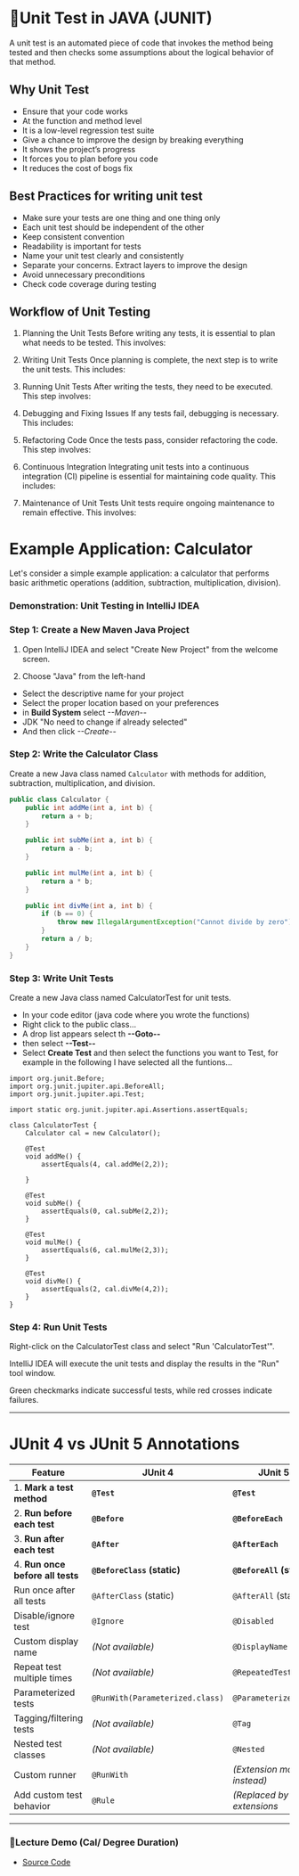 # 📝Unit Test in JAVA (JUNIT)
A unit test is an automated piece of code that invokes the method being tested and then checks some assumptions about the logical behavior of that method.
## Why Unit Test
- Ensure that your code works
- At the function and method level
- It is a low-level regression test suite
- Give a chance to improve  the design by breaking everything
- It shows the project’s progress
- It forces you to plan before you code
- It reduces the cost of bogs fix

## Best Practices for writing unit test
- Make sure your tests are one thing and one thing only
- Each unit test should be independent of the other
- Keep consistent convention
- Readability is important for tests
- Name your unit test clearly and consistently
- Separate your concerns. Extract layers to improve the design
- Avoid unnecessary preconditions
- Check code coverage during testing

## Workflow of Unit Testing

1. Planning the Unit Tests
Before writing any tests, it is essential to plan what needs to be tested. This involves:

2. Writing Unit Tests
Once planning is complete, the next step is to write the unit tests. This includes:

3. Running Unit Tests
After writing the tests, they need to be executed. This step involves:

4. Debugging and Fixing Issues
If any tests fail, debugging is necessary. This includes:

5. Refactoring Code
Once the tests pass, consider refactoring the code. This step involves:

6. Continuous Integration
Integrating unit tests into a continuous integration (CI) pipeline is essential for maintaining code quality. This includes:

7. Maintenance of Unit Tests
Unit tests require ongoing maintenance to remain effective. This involves:

# Example Application: Calculator 


Let's consider a simple example application: a calculator that performs basic arithmetic operations (addition, subtraction, multiplication, division).

### Demonstration: Unit Testing in IntelliJ IDEA

### Step 1: Create a New Maven Java Project

1. Open IntelliJ IDEA and select "Create New Project" from the welcome screen.

2. Choose "Java" from the left-hand
  - Select the descriptive name for your project
  - Select the proper location based on your preferences
  - in **Build System** select *--Maven--*
  - JDK "No need to change if already selected"
  - And then click *--Create--* 
  

### Step 2: Write the Calculator Class

Create a new Java class named `Calculator` with methods for addition, subtraction, multiplication, and division.

```java
public class Calculator {
    public int addMe(int a, int b) {
        return a + b;
    }

    public int subMe(int a, int b) {
        return a - b;
    }

    public int mulMe(int a, int b) {
        return a * b;
    }

    public int divMe(int a, int b) {
        if (b == 0) {
            throw new IllegalArgumentException("Cannot divide by zero");
        }
        return a / b;
    }
}
````
### Step 3: Write Unit Tests
Create a new Java class named CalculatorTest for unit tests.
- In your code editor (java code where you wrote the functions)
- Right click to the public class...
- A drop list appears select th **--Goto--**
- then select **--Test--**
- Select **Create Test** and then select the functions you want to Test, for example in the following I have selected all the funtions...

````
import org.junit.Before;
import org.junit.jupiter.api.BeforeAll;
import org.junit.jupiter.api.Test;

import static org.junit.jupiter.api.Assertions.assertEquals;

class CalculatorTest {
    Calculator cal = new Calculator();
    
    @Test
    void addMe() {
        assertEquals(4, cal.addMe(2,2));

    }

    @Test
    void subMe() {
        assertEquals(0, cal.subMe(2,2));
    }

    @Test
    void mulMe() {
        assertEquals(6, cal.mulMe(2,3));
    }

    @Test
    void divMe() {
        assertEquals(2, cal.divMe(4,2));
    }
}
````
### Step 4: Run Unit Tests
Right-click on the CalculatorTest class and select "Run 'CalculatorTest'".

IntelliJ IDEA will execute the unit tests and display the results in the "Run" tool window.

Green checkmarks indicate successful tests, while red crosses indicate failures.

-----------------

#  JUnit 4 vs JUnit 5 Annotations  

| Feature                    | JUnit 4                   | JUnit 5                 |
|-----------------------------|-------------------------------|--------------------------|
|1. **Mark a test method**        | **`@Test`**               | **`@Test`**              |
|2. **Run before each test**      | **`@Before`**             | **`@BeforeEach`**        |
|3. **Run after each test**       | **`@After`**              | **`@AfterEach`**         |
|4. **Run once before all tests** | **`@BeforeClass` (static)** | **`@BeforeAll` (static)** |
|   Run once after all tests      | `@AfterClass` (static)    | `@AfterAll` (static)     |
|   Disable/ignore test           | `@Ignore`                 | `@Disabled`              |
|   Custom display name           | *(Not available)*         | `@DisplayName`           |
|   Repeat test multiple times    | *(Not available)*         | `@RepeatedTest`          |
|   Parameterized tests           | `@RunWith(Parameterized.class)` | `@ParameterizedTest` |
|   Tagging/filtering tests       | *(Not available)*         | `@Tag`                   |
|   Nested test classes           | *(Not available)*         | `@Nested`                |
|   Custom runner                 | `@RunWith`                | *(Extension model instead)* |
|   Add custom test behavior      | `@Rule`                   | *(Replaced by extensions* |



---------------------------------------------------------

### 📌Lecture Demo (Cal/ Degree Duration)
- [Source Code](https://github.com/ADirin/Week3_lectureDemo_Cal_Degree.git)

